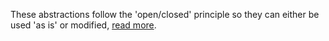 ﻿These abstractions follow the 'open/closed' principle so they can either be used 'as is' or modified, [read more](http://csswizardry.com/2012/06/the-open-closed-principle-applied-to-css/).